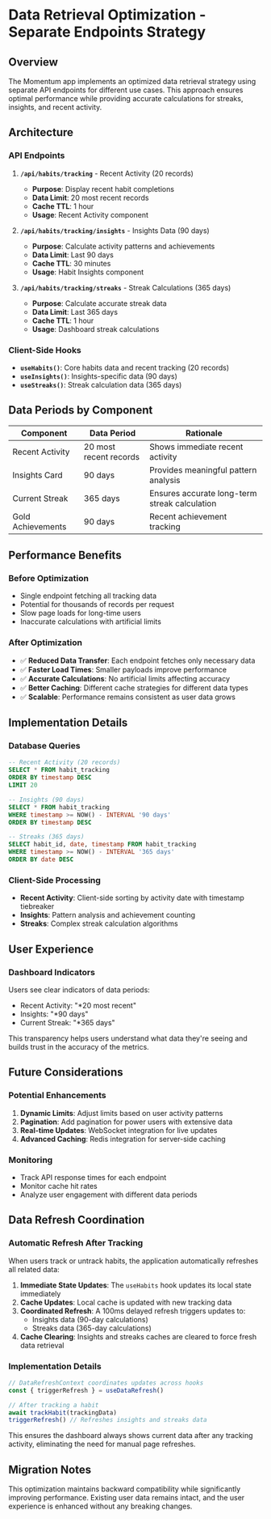 # Data Retrieval Optimization - Separate Endpoints Strategy

## Overview

The Momentum app implements an optimized data retrieval strategy using separate API endpoints for different use cases. This approach ensures optimal performance while providing accurate calculations for streaks, insights, and recent activity.

## Architecture

### API Endpoints

1. **`/api/habits/tracking`** - Recent Activity (20 records)
   - **Purpose**: Display recent habit completions
   - **Data Limit**: 20 most recent records
   - **Cache TTL**: 1 hour
   - **Usage**: Recent Activity component

2. **`/api/habits/tracking/insights`** - Insights Data (90 days)
   - **Purpose**: Calculate activity patterns and achievements
   - **Data Limit**: Last 90 days
   - **Cache TTL**: 30 minutes
   - **Usage**: Habit Insights component

3. **`/api/habits/tracking/streaks`** - Streak Calculations (365 days)
   - **Purpose**: Calculate accurate streak data
   - **Data Limit**: Last 365 days
   - **Cache TTL**: 1 hour
   - **Usage**: Dashboard streak calculations

### Client-Side Hooks

- **`useHabits()`**: Core habits data and recent tracking (20 records)
- **`useInsights()`**: Insights-specific data (90 days)
- **`useStreaks()`**: Streak calculation data (365 days)

## Data Periods by Component

| Component | Data Period | Rationale |
|-----------|-------------|-----------|
| Recent Activity | 20 most recent records | Shows immediate recent activity |
| Insights Card | 90 days | Provides meaningful pattern analysis |
| Current Streak | 365 days | Ensures accurate long-term streak calculation |
| Gold Achievements | 90 days | Recent achievement tracking |

## Performance Benefits

### Before Optimization
- Single endpoint fetching all tracking data
- Potential for thousands of records per request
- Slow page loads for long-time users
- Inaccurate calculations with artificial limits

### After Optimization
- ✅ **Reduced Data Transfer**: Each endpoint fetches only necessary data
- ✅ **Faster Load Times**: Smaller payloads improve performance
- ✅ **Accurate Calculations**: No artificial limits affecting accuracy
- ✅ **Better Caching**: Different cache strategies for different data types
- ✅ **Scalable**: Performance remains consistent as user data grows

## Implementation Details

### Database Queries

```sql
-- Recent Activity (20 records)
SELECT * FROM habit_tracking 
ORDER BY timestamp DESC 
LIMIT 20

-- Insights (90 days)
SELECT * FROM habit_tracking 
WHERE timestamp >= NOW() - INTERVAL '90 days'
ORDER BY timestamp DESC

-- Streaks (365 days)
SELECT habit_id, date, timestamp FROM habit_tracking 
WHERE timestamp >= NOW() - INTERVAL '365 days'
ORDER BY date DESC
```

### Client-Side Processing

- **Recent Activity**: Client-side sorting by activity date with timestamp tiebreaker
- **Insights**: Pattern analysis and achievement counting
- **Streaks**: Complex streak calculation algorithms

## User Experience

### Dashboard Indicators

Users see clear indicators of data periods:
- Recent Activity: "*20 most recent"
- Insights: "*90 days"
- Current Streak: "*365 days"

This transparency helps users understand what data they're seeing and builds trust in the accuracy of the metrics.

## Future Considerations

### Potential Enhancements
1. **Dynamic Limits**: Adjust limits based on user activity patterns
2. **Pagination**: Add pagination for power users with extensive data
3. **Real-time Updates**: WebSocket integration for live updates
4. **Advanced Caching**: Redis integration for server-side caching

### Monitoring
- Track API response times for each endpoint
- Monitor cache hit rates
- Analyze user engagement with different data periods

## Data Refresh Coordination

### Automatic Refresh After Tracking

When users track or untrack habits, the application automatically refreshes all related data:

1. **Immediate State Updates**: The `useHabits` hook updates its local state immediately
2. **Cache Updates**: Local cache is updated with new tracking data
3. **Coordinated Refresh**: A 100ms delayed refresh triggers updates to:
   - Insights data (90-day calculations)
   - Streaks data (365-day calculations)
4. **Cache Clearing**: Insights and streaks caches are cleared to force fresh data retrieval

### Implementation Details

```typescript
// DataRefreshContext coordinates updates across hooks
const { triggerRefresh } = useDataRefresh()

// After tracking a habit
await trackHabit(trackingData)
triggerRefresh() // Refreshes insights and streaks data
```

This ensures the dashboard always shows current data after any tracking activity, eliminating the need for manual page refreshes.

## Migration Notes

This optimization maintains backward compatibility while significantly improving performance. Existing user data remains intact, and the user experience is enhanced without any breaking changes. 